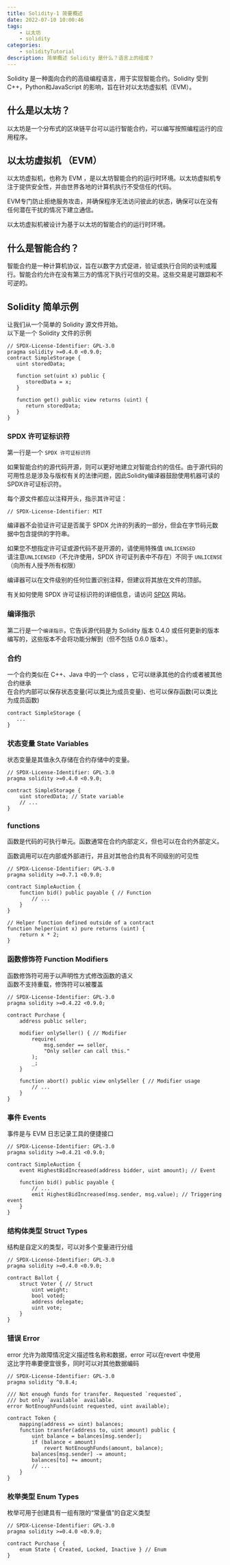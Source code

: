 ```yaml
---
title: Solidity-1 简要概述
date: 2022-07-10 10:00:46
tags:
    - 以太坊
    - solidity
categories:
    - solidityTutorial
description: 简单概述 Solidity 是什么？语言上的组成？
---
```

Solidity 是一种面向合约的高级编程语言，用于实现智能合约。Solidity 受到 C++，Python和JavaScript 的影响，旨在针对以太坊虚拟机（EVM）。

## 什么是以太坊？
以太坊是一个分布式的区块链平台可以运行智能合约，可以编写按照编程运行的应用程序。

## 以太坊虚拟机 （EVM）
以太坊虚拟机，也称为 EVM ，是以太坊智能合约的运行时环境。以太坊虚拟机专注于提供安全性，并由世界各地的计算机执行不受信任的代码。

EVM专门防止拒绝服务攻击，并确保程序无法访问彼此的状态，确保可以在没有任何潜在干扰的情况下建立通信。

以太坊虚拟机被设计为基于以太坊的智能合约的运行时环境。

## 什么是智能合约？
智能合约是一种计算机协议，旨在以数字方式促进，验证或执行合同的谈判或履行。智能合约允许在没有第三方的情况下执行可信的交易。这些交易是可跟踪和不可逆的。

## Solidity 简单示例
让我们从一个简单的 Solidity 源文件开始。  
以下是一个 Solidity 文件的示例   
```
// SPDX-License-Identifier: GPL-3.0
pragma solidity >=0.4.0 <0.9.0;
contract SimpleStorage {
   uint storedData;

   function set(uint x) public {
      storedData = x;
   }

   function get() public view returns (uint) {
      return storedData;
   }
}
```
### SPDX 许可证标识符

第一行是一个 `SPDX 许可证标识符`

如果智能合约的源代码开源，则可以更好地建立对智能合约的信任。由于源代码的可用性总是涉及与版权有关的法律问题，因此Solidity编译器鼓励使用机器可读的SPDX许可证标识符。  

每个源文件都应以注释开头，指示其许可证：

`// SPDX-License-Identifier: MIT`

编译器不会验证许可证是否属于 SPDX 允许的列表的一部分，但会在字节码元数据中包含提供的字符串。

如果您不想指定许可证或源代码不是开源的，请使用特殊值 `UNLICENSED`   
请注意`UNLICENSED`（不允许使用，SPDX 许可证列表中不存在）不同于 `UNLICENSE`（向所有人授予所有权限）

编译器可以在文件级别的任何位置识别注释，但建议将其放在文件的顶部。

有关如何使用 SPDX 许可证标识符的详细信息，请访问 [SPDX](https://spdx.org/ids-how) 网站。

### 编译指示
第二行是一个`编译指示`，它告诉源代码是为 Solidity 版本 0.4.0 或任何更新的版本编写的，这些版本不会将功能分解到（但不包括 0.6.0 版本）。

### 合约

一个合约类似在 C++、Java 中的一个 class ，它可以继承其他的合约或者被其他合约继承  
在合约内部可以保存状态变量(可以类比为成员变量)、也可以保存函数(可以类比为成员函数)
```
contract SimpleStorage {
   ...
}
```
### 状态变量  State Variables

状态变量是其值永久存储在合约存储中的变量。  

```
// SPDX-License-Identifier: GPL-3.0
pragma solidity >=0.4.0 <0.9.0;

contract SimpleStorage {
    uint storedData; // State variable
    // ...
}
```

### functions
函数是代码的可执行单元。函数通常在合约内部定义，但也可以在合约外部定义。   

函数调用可以在内部或外部进行，并且对其他合约具有不同级别的可见性  
```
// SPDX-License-Identifier: GPL-3.0
pragma solidity >=0.7.1 <0.9.0;

contract SimpleAuction {
    function bid() public payable { // Function
        // ...
    }
}

// Helper function defined outside of a contract
function helper(uint x) pure returns (uint) {
    return x * 2;
}
```

### 函数修饰符 Function Modifiers
函数修饰符可用于以声明性方式修改函数的语义  
函数不支持重载，修饰符可以被覆盖
```
// SPDX-License-Identifier: GPL-3.0
pragma solidity >=0.4.22 <0.9.0;

contract Purchase {
    address public seller;

    modifier onlySeller() { // Modifier
        require(
            msg.sender == seller,
            "Only seller can call this."
        );
        _;
    }

    function abort() public view onlySeller { // Modifier usage
        // ...
    }
}
```

### 事件 Events
事件是与 EVM 日志记录工具的便捷接口  
```
// SPDX-License-Identifier: GPL-3.0
pragma solidity >=0.4.21 <0.9.0;

contract SimpleAuction {
    event HighestBidIncreased(address bidder, uint amount); // Event

    function bid() public payable {
        // ...
        emit HighestBidIncreased(msg.sender, msg.value); // Triggering event
    }
}
```


### 结构体类型 Struct Types  

结构是自定义的类型，可以对多个变量进行分组  

```
// SPDX-License-Identifier: GPL-3.0
pragma solidity >=0.4.0 <0.9.0;

contract Ballot {
    struct Voter { // Struct
        uint weight;
        bool voted;
        address delegate;
        uint vote;
    }
}
```

### 错误 Error

error 允许为故障情况定义描述性名称和数据，error 可以在revert 中使用  
这比字符串要便宜很多，同时可以对其他数据编码

```
// SPDX-License-Identifier: GPL-3.0
pragma solidity ^0.8.4;

/// Not enough funds for transfer. Requested `requested`,
/// but only `available` available.
error NotEnoughFunds(uint requested, uint available);

contract Token {
    mapping(address => uint) balances;
    function transfer(address to, uint amount) public {
        uint balance = balances[msg.sender];
        if (balance < amount)
            revert NotEnoughFunds(amount, balance);
        balances[msg.sender] -= amount;
        balances[to] += amount;
        // ...
    }
}
```

### 枚举类型  Enum Types
枚举可用于创建具有一组有限的“常量值”的自定义类型
```
// SPDX-License-Identifier: GPL-3.0
pragma solidity >=0.4.0 <0.9.0;

contract Purchase {
    enum State { Created, Locked, Inactive } // Enum
}
```